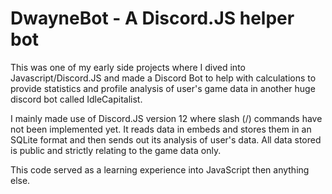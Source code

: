 # DwayneBot - A Discord.JS helper bot

This was one of my early side projects where I dived into Javascript/Discord.JS and made a Discord Bot to help with calculations to provide statistics and profile analysis of user's game data in another huge discord bot called IdleCapitalist.

I mainly made use of Discord.JS version 12 where slash (/) commands have not been implemented yet. It reads data in embeds and stores them in an SQLite format and then sends out its analysis of user's data. All data stored is public and strictly relating to the game data only. 

This code served as a learning experience into JavaScript then anything else.
